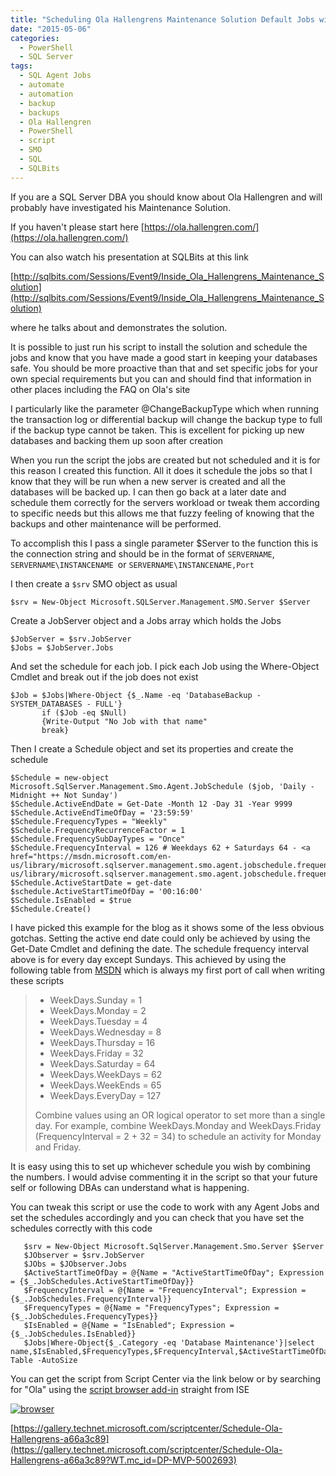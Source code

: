 ```yaml
---
title: "Scheduling Ola Hallengrens Maintenance Solution Default Jobs with PowerShell"
date: "2015-05-06"
categories: 
  - PowerShell
  - SQL Server
tags: 
  - SQL Agent Jobs
  - automate
  - automation
  - backup
  - backups
  - Ola Hallengren
  - PowerShell
  - script
  - SMO
  - SQL
  - SQLBits
---
```


If you are a SQL Server DBA you should know about Ola Hallengren and will probably have investigated his Maintenance Solution.

If you haven't please start here [https://ola.hallengren.com/](https://ola.hallengren.com/)

You can also watch his presentation at SQLBits at this link

[http://sqlbits.com/Sessions/Event9/Inside_Ola_Hallengrens_Maintenance_Solution](http://sqlbits.com/Sessions/Event9/Inside_Ola_Hallengrens_Maintenance_Solution)

where he talks about and demonstrates the solution.

It is possible to just run his script to install the solution and schedule the jobs and know that you have made a good start in keeping your databases safe. You should be more proactive than that and set specific jobs for your own special requirements but you can and should find that information in other places including the FAQ on Ola's site

I particularly like the parameter @ChangeBackupType which when running the transaction log or differential backup will change the backup type to full if the backup type cannot be taken. This is excellent for picking up new databases and backing them up soon after creation

When you run the script the jobs are created but not scheduled and it is for this reason I created this function. All it does it schedule the jobs so that I know that they will be run when a new server is created and all the databases will be backed up. I can then go back at a later date and schedule them correctly for the servers workload or tweak them according to specific needs but this allows me that fuzzy feeling of knowing that the backups and other maintenance will be performed.

To accomplish this I pass a single parameter $Server to the function this is the connection string and should be in the format of `SERVERNAME`, `SERVERNAME\INSTANCENAME `or `SERVERNAME\INSTANCENAME,Port`

I then create a `$srv` SMO object as usual

`$srv = New-Object Microsoft.SQLServer.Management.SMO.Server $Server`

Create a JobServer object and a Jobs array which holds the Jobs
```
$JobServer = $srv.JobServer
$Jobs = $JobServer.Jobs
```
And set the schedule for each job. I pick each Job using the Where-Object Cmdlet and break out if the job does not exist
```
$Job = $Jobs|Where-Object {$_.Name -eq 'DatabaseBackup - SYSTEM_DATABASES - FULL'}
       if ($Job -eq $Null)
       {Write-Output "No Job with that name"
       break}
```
Then I create a Schedule object and set its properties and create the schedule
```
$Schedule = new-object Microsoft.SqlServer.Management.Smo.Agent.JobSchedule ($job, 'Daily - Midnight ++ Not Sunday')
$Schedule.ActiveEndDate = Get-Date -Month 12 -Day 31 -Year 9999
$Schedule.ActiveEndTimeOfDay = '23:59:59'
$Schedule.FrequencyTypes = "Weekly"
$Schedule.FrequencyRecurrenceFactor = 1
$Schedule.FrequencySubDayTypes = "Once"
$Schedule.FrequencyInterval = 126 # Weekdays 62 + Saturdays 64 - <a href="https://msdn.microsoft.com/en-us/library/microsoft.sqlserver.management.smo.agent.jobschedule.frequencyinterval.aspx">https://msdn.microsoft.com/en-us/library/microsoft.sqlserver.management.smo.agent.jobschedule.frequencyinterval.aspx</a>
$Schedule.ActiveStartDate = get-date
$schedule.ActiveStartTimeOfDay = '00:16:00'
$Schedule.IsEnabled = $true
$Schedule.Create()
```
I have picked this example for the blog as it shows some of the less obvious gotchas. Setting the active end date could only be achieved by using the Get-Date Cmdlet and defining the date. The schedule frequency interval above is for every day except Sundays. This achieved by using the following table from [MSDN](https://msdn.microsoft.com/en-us/library/microsoft.sqlserver.management.smo.agent.jobschedule.frequencyinterval.aspx?WT.mc_id=DP-MVP-5002693) which is always my first port of call when writing these scripts

> - WeekDays.Sunday = 1 
> - WeekDays.Monday = 2 
> - WeekDays.Tuesday = 4 
> - WeekDays.Wednesday = 8 
> - WeekDays.Thursday = 16 
> - WeekDays.Friday = 32 
> - WeekDays.Saturday = 64 
> - WeekDays.WeekDays = 62 
> - WeekDays.WeekEnds = 65 
> - WeekDays.EveryDay = 127
> 
> Combine values using an OR logical operator to set more than a single day. For example, combine WeekDays.Monday and WeekDays.Friday (FrequencyInterval = 2 + 32 = 34) to schedule an activity for Monday and Friday.

It is easy using this to set up whichever schedule you wish by combining the numbers. I would advise commenting it in the script so that your future self or following DBAs can understand what is happening.

You can tweak this script or use the code to work with any Agent Jobs and set the schedules accordingly and you can check that you have set the schedules correctly with this code
```
   $srv = New-Object Microsoft.SqlServer.Management.Smo.Server $Server
   $JObserver = $srv.JobServer
   $JObs = $JObserver.Jobs
   $ActiveStartTimeOfDay = @{Name = "ActiveStartTimeOfDay"; Expression = {$_.JobSchedules.ActiveStartTimeOfDay}}
   $FrequencyInterval = @{Name = "FrequencyInterval"; Expression = {$_.JobSchedules.FrequencyInterval}}
   $FrequencyTypes = @{Name = "FrequencyTypes"; Expression = {$_.JobSchedules.FrequencyTypes}}
   $IsEnabled = @{Name = "IsEnabled"; Expression = {$_.JobSchedules.IsEnabled}}
   $Jobs|Where-Object{$_.Category -eq 'Database Maintenance'}|select name,$IsEnabled,$FrequencyTypes,$FrequencyInterval,$ActiveStartTimeOfDay|Format-Table -AutoSize
```
You can get the script from Script Center via the link below or by searching for "Ola" using the [script browser add-in](http://www.microsoft.com/en-us/download/details.aspx?id=42525?WT.mc_id=DP-MVP-5002693) straight from ISE

[![browser](https://sqldbawithabeard.com/wp-content/uploads/2015/05/browser.jpg?w=300)](https://sqldbawithabeard.com/wp-content/uploads/2015/05/browser.jpg)

[https://gallery.technet.microsoft.com/scriptcenter/Schedule-Ola-Hallengrens-a66a3c89](https://gallery.technet.microsoft.com/scriptcenter/Schedule-Ola-Hallengrens-a66a3c89?WT.mc_id=DP-MVP-5002693)
